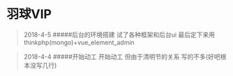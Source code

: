 # 羽球VIP 

>2018-4-5 
   #####后台的环境搭建
   试了各种框架和后台ui 最后定下来用thinkphp(mongo)+vue_element_admin

>2018-4-4
   #####开始动工
    开始动工 但由于清明节的关系 写的不多(好吧根本没写几行)